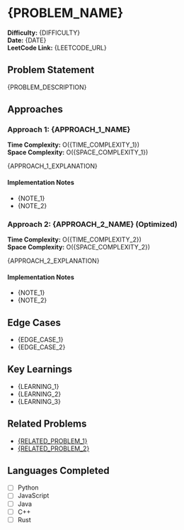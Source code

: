 # {PROBLEM_NAME}
**Difficulty:** {DIFFICULTY}  
**Date:** {DATE}  
**LeetCode Link:** {LEETCODE_URL}

## Problem Statement
{PROBLEM_DESCRIPTION}

## Approaches

### Approach 1: {APPROACH_1_NAME}
**Time Complexity:** O({TIME_COMPLEXITY_1})  
**Space Complexity:** O({SPACE_COMPLEXITY_1})

{APPROACH_1_EXPLANATION}

#### Implementation Notes
- {NOTE_1}
- {NOTE_2}

### Approach 2: {APPROACH_2_NAME} (Optimized)
**Time Complexity:** O({TIME_COMPLEXITY_2})  
**Space Complexity:** O({SPACE_COMPLEXITY_2})

{APPROACH_2_EXPLANATION}

#### Implementation Notes
- {NOTE_1}
- {NOTE_2}

## Edge Cases
- {EDGE_CASE_1}
- {EDGE_CASE_2}

## Key Learnings
- {LEARNING_1}
- {LEARNING_2}
- {LEARNING_3}

## Related Problems
- [{RELATED_PROBLEM_1}]({RELATED_URL_1})
- [{RELATED_PROBLEM_2}]({RELATED_URL_2})

## Languages Completed
- [ ] Python
- [ ] JavaScript
- [ ] Java
- [ ] C++
- [ ] Rust

